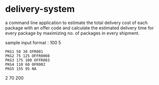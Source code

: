 # delivery-system
a command line application to estimate the total delivery cost of each package with an offer code and calculate the estimated delivery
time for every package by
maximizing no. of packages in
every shipment.

sample input format : 
 100 5
 
    PKG1 50 30 OFR001
    PKG2 75 125 OFFR0008
    PKG3 175 100 OFFR003
    PKG4 110 60 OFR002
    PKG5 155 95 NA
    
 2 70 200
